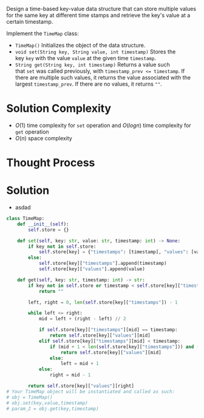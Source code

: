 Design a time-based key-value data structure that can store multiple values for the same key at different time stamps and retrieve the key's value at a certain timestamp.

Implement the `TimeMap` class:

- `TimeMap()` Initializes the object of the data structure.
- `void set(String key, String value, int timestamp)` Stores the key `key` with the value `value` at the given time `timestamp`.
- `String get(String key, int timestamp)` Returns a value such that `set` was called previously, with `timestamp_prev <= timestamp`. If there are multiple such values, it returns the value associated with the largest `timestamp_prev`. If there are no values, it returns `""`.
# Solution Complexity
- $O(1)$ time complexity for `set` operation and $O(log n)$ time complexity for `get` operation
- $O(n)$ space complexity
# Thought Process
# Solution
- asdad
```Python
class TimeMap:
	def __init__(self):
		self.store = {}

	def set(self, key: str, value: str, timestamp: int) -> None:
		if key not in self.store:
			self.store[key] = {"timestamps": [timestamp], "values": [value]}
		else:
			self.store[key]["timestamps"].append(timestamp)
			self.store[key]["values"].append(value)

	def get(self, key: str, timestamp: int) -> str:
		if key not in self.store or timestamp < self.store[key]["timestamps"][0]:
			return ""

		left, right = 0, len(self.store[key]["timestamps"]) - 1

		while left <= right:
			mid = left + (right - left) // 2

			if self.store[key]["timestamps"][mid] == timestamp:
				return self.store[key]["values"][mid]
			elif self.store[key]["timestamps"][mid] < timestamp:
				if (mid + 1 < len(self.store[key]["timestamps"])) and (timestamp < self.store[key]["timestamps"][mid + 1]):
					return self.store[key]["values"][mid]
				else:
					left = mid + 1
			else:
				right = mid - 1

		return self.store[key]["values"][right]
# Your TimeMap object will be instantiated and called as such:
# obj = TimeMap()
# obj.set(key,value,timestamp)
# param_2 = obj.get(key,timestamp)
```